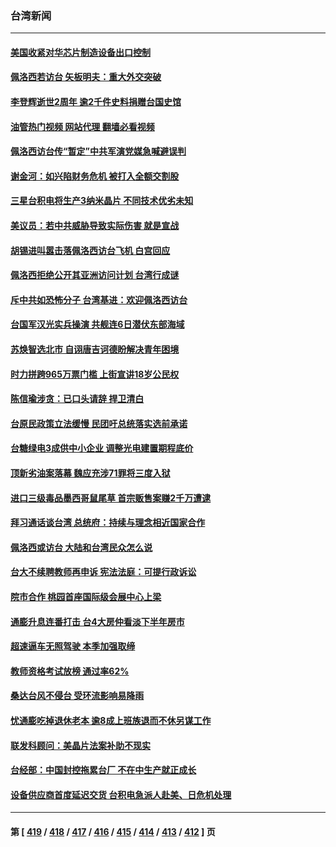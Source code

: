 ### 台湾新闻
---
#### [美国收紧对华芯片制造设备出口控制](../../pages/ncid1349361/n13792386.md?07312045) 
#### [佩洛西若访台 矢板明夫：重大外交突破](../../pages/ncid1349361/n13792324.md?07312045) 
#### [李登辉逝世2周年 逾2千件史料捐赠台国史馆](../../pages/ncid1349361/n13792276.md?07312045) 
#### [油管热门视频 网站代理 翻墙必看视频](http://209.222.30.114:81/youtube.html?07312045)
#### [佩洛西访台传“暂定”中共军演党媒急喊避误判](../../pages/ncid1349361/n13792167.md?07312045) 
#### [谢金河：如兴陷财务危机 被打入全额交割股](../../pages/ncid1349361/n13792022.md?07312045) 
#### [三星台积电将生产3纳米晶片 不同技术优劣未知](../../pages/ncid1349361/n13792070.md?07312045) 
#### [美议员：若中共威胁导致实际伤害 就是宣战](../../pages/ncid1349361/n13791928.md?07312045) 
#### [胡锡进叫嚣击落佩洛西访台飞机 白宫回应](../../pages/ncid1349361/n13791905.md?07312045) 
#### [佩洛西拒绝公开其亚洲访问计划 台湾行成谜](../../pages/ncid1349361/n13791864.md?07312045) 
#### [斥中共如恐怖分子 台湾基进：欢迎佩洛西访台](../../pages/ncid1349361/n13791723.md?07312045) 
#### [台国军汉光实兵操演 共舰连6日潜伏东部海域](../../pages/ncid1349361/n13791657.md?07312045) 
#### [苏焕智选北市 自诩唐吉诃德盼解决青年困境](../../pages/ncid1349361/n13791803.md?07312045) 
#### [时力拼跨965万票门槛 上街宣讲18岁公民权](../../pages/ncid1349361/n13791801.md?07312045) 
#### [陈信瑜涉贪：已口头请辞 捍卫清白](../../pages/ncid1349361/n13791793.md?07312045) 
#### [台原民政策立法缓慢 民团吁总统落实选前承诺](../../pages/ncid1349361/n13791795.md?07312045) 
#### [台糖绿电3成供中小企业 调整光电建置期程底价](../../pages/ncid1349361/n13791807.md?07312045) 
#### [顶新劣油案落幕 魏应充涉71罪将三度入狱](../../pages/ncid1349361/n13791825.md?07312045) 
#### [进口三级毒品墨西哥鼠尾草 首宗贩售案赚2千万遭逮](../../pages/ncid1349361/n13791797.md?07312045) 
#### [拜习通话谈台湾 总统府：持续与理念相近国家合作](../../pages/ncid1349361/n13791724.md?07312045) 
#### [佩洛西或访台 大陆和台湾民众怎么说](../../pages/ncid1349361/n13791691.md?07312045) 
#### [台大不续聘教师再申诉 宪法法庭：可提行政诉讼](../../pages/ncid1349361/n13791772.md?07312045) 
#### [院市合作 桃园首座国际级会展中心上梁](../../pages/ncid1349361/n13791776.md?07312045) 
#### [通膨升息连番打击 台4大房仲看淡下半年房市](../../pages/ncid1349361/n13791771.md?07312045) 
#### [超速逼车无照驾驶 本季加强取缔](../../pages/ncid1349361/n13791774.md?07312045) 
#### [教师资格考试放榜 通过率62%](../../pages/ncid1349361/n13791780.md?07312045) 
#### [桑达台风不侵台 受环流影响易降雨](../../pages/ncid1349361/n13791773.md?07312045) 
#### [忧通膨吃掉退休老本 逾8成上班族退而不休另谋工作](../../pages/ncid1349361/n13791778.md?07312045) 
#### [联发科顾问：美晶片法案补助不现实](../../pages/ncid1349361/n13791737.md?07312045) 
#### [台经部：中国封控拖累台厂 不在中生产就正成长](../../pages/ncid1349361/n13791716.md?07312045) 
#### [设备供应商首度延迟交货 台积电急派人赴美、日危机处理](../../pages/ncid1349361/n13791719.md?07312045) 

---
#### 第 [ [419](./419.md?07312045) / [418](./418.md?07312045) / [417](./417.md?07312045) / [416](./416.md?07312045) / [415](./415.md?07312045) / [414](./414.md?07312045) / [413](./413.md?07312045) / [412](./412.md?07312045) ] 页
